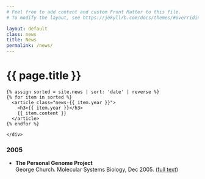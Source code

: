 ```yaml
---
# Feel free to add content and custom Front Matter to this file.
# To modify the layout, see https://jekyllrb.com/docs/themes/#overriding-theme-defaults

layout: default
class: news
title: News
permalink: /news/
---
```


<div class="container">
  <div class="row lead-row">
    <div class="col-xs-8 col-md-9 lead-div">
  <h1 class="page-title">{{ page.title }}</h1>

    {% assign sorted = site.news | sort: 'date' | reverse %}
    {% for item in sorted %}
      <article class="news-{{ item.year }}">
        <h3>{{ item.year }}</h3>
        {{ item.content }}
      </article>
    {% endfor %}

    </div>
  </div>

  <h3>2005</h3>
  <ul>
    <li>
      <strong>The Personal Genome Project</strong><br>
      George Church. Molecular Systems Biology, Dec 2005. (<a href="http://www.nature.com/msb/journal/v1/n1/full/msb4100040.html">full text</a>)
    </li>
  </ul>

  <p></p>
    </div>
  </div>
</div>
